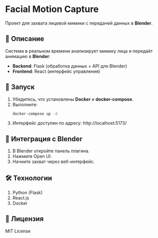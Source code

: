 # Facial Motion Capture

Проект для захвата лицевой мимики с передачей данных в **Blender**.

## 📌 Описание

Система в реальном времени анализирует мимику лица и передаёт анимацию в **Blender**:
- **Backend**: Flask (обработка данных + API для Blender)
- **Frontend**: React (интерфейс управления)

## 🚀 Запуск

1. Убедитесь, что установлены **Docker** и **docker-compose**.
2. Выполните:
   ```bash
   docker-compose up -d
3. Интерфейс доступен по адресу: http://localhost:5173/

## 🔌 Интеграция с Blender
1. В Blender откройте панель плагина.
2. Нажмите Open UI.
3. Начните захват через веб-интерфейс.

## 🛠 Технологии
1. Python (Flask)
2. React.js
3. Docker

## 📜 Лицензия
MIT License